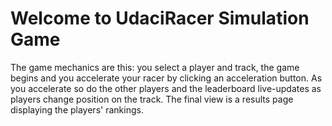 # Welcome to UdaciRacer Simulation Game

The game mechanics are this: you select a player and track, the game begins and you accelerate your racer by clicking an acceleration button. As you accelerate so do the other players and the leaderboard live-updates as players change position on the track. The final view is a results page displaying the players' rankings.
